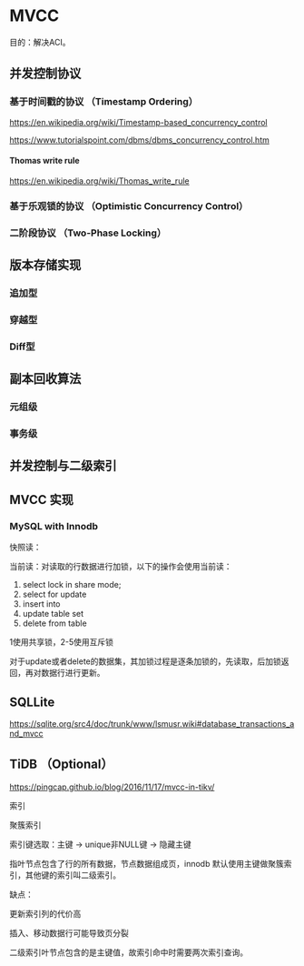 # MVCC

目的：解决ACI。

## 并发控制协议

### 基于时间戳的协议 （Timestamp Ordering）

https://en.wikipedia.org/wiki/Timestamp-based_concurrency_control

https://www.tutorialspoint.com/dbms/dbms_concurrency_control.htm

#### Thomas write rule

https://en.wikipedia.org/wiki/Thomas_write_rule



### 基于乐观锁的协议 （Optimistic Concurrency Control）





### 二阶段协议 （Two-Phase Locking）



## 版本存储实现

### 追加型

### 穿越型

### Diff型 



## 副本回收算法

### 元组级

###  事务级





## 并发控制与二级索引





## MVCC 实现

### MySQL with Innodb

快照读：

当前读：对读取的行数据进行加锁，以下的操作会使用当前读：

1. select lock in share mode;
2. select for update
3. insert into
4. update table set
5. delete from table

1使用共享锁，2-5使用互斥锁

对于update或者delete的数据集，其加锁过程是逐条加锁的，先读取，后加锁返回，再对数据行进行更新。

## SQLLite

https://sqlite.org/src4/doc/trunk/www/lsmusr.wiki#database_transactions_and_mvcc

## TiDB （Optional） 

https://pingcap.github.io/blog/2016/11/17/mvcc-in-tikv/





索引

聚簇索引

索引键选取：主键 -> unique非NULL键 -> 隐藏主键

指叶节点包含了行的所有数据，节点数据组成页，innodb 默认使用主键做聚簇索引，其他键的索引叫二级索引。

缺点：

更新索引列的代价高

插入、移动数据行可能导致页分裂

二级索引叶节点包含的是主键值，故索引命中时需要两次索引查询。